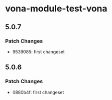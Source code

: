 # vona-module-test-vona

## 5.0.7

### Patch Changes

- 9539085: first changeset

## 5.0.6

### Patch Changes

- 0880b4f: first changeset

